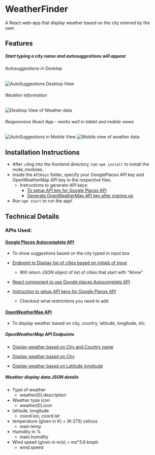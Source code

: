 # WeatherFinder

A React web-app that display weather based on the city entered by the user.

## Features

##### Start typing a city name and autosuggestions will appear

###### Autosuggestions in Desktop
![AutoSuggestions Desktop View](readme-images/autosuggestions-desktop-view.png)

###### Weather information
![Desktop View of Weather data](readme-images/desktop-view.png)

###### Respoonsive React App - works well in tablet and mobile views
<div style="margin: 0 auto">
    <img src="readme-images/autosuggestions-mobile-view.png" alt="AutoSuggestions in Mobile View"/>
    <img src="readme-images/mobile-view.png" alt="Mobile view of weather data"/>
</div>

## Installation Instructions

- After `cd`ing into the frontend directory, run `npm install` to install the node_modules.
- Inside the `APIKeys` folder, specify your GooglePlaces API key and OpenWeatherMap API key in the respective files.
    - Instructions to generate API keys:
        - [To setup API key for Google Places API](https://www.youtube.com/embed/Rpzp0yCAmq4?start=35)
        - [Generate OpenWeatherMap API key after signing up](https://home.openweathermap.org/api_keys)
- Run `npm start` to run the app!



## Technical Details

### APIs Used:

#### [Google Places Autocomplete API](https://developers.google.com/places/web-service/autocomplete)
- To show suggestions based on the city typed in input box
- <a href="https://maps.googleapis.com/maps/api/place/autocomplete/json?input=Ahme&types=(cities)&key=yourAPIKey">Endpoint to Display list of cities based on initials of input</a>
    - Will return JSON object of list of cities that start with "Ahme"

- [React component to use Google places Autocomplete API](https://www.npmjs.com/package/react-google-places-autocomplete)

- [Instruction to setup API keys for Google Places API](https://www.youtube.com/embed/Rpzp0yCAmq4?start=35)
    - Checkout what restrictions you need to add


#### [OpenWeatherMap API](https://openweathermap.org/current)

- To display weather based on city, country, latitude, longitude, etc.

##### OpenWeatherMap API Endpoints
- [Display weather based on City and Country name](http://api.openweathermap.org/data/2.5/weather?appid=yourAPIKey&q=Ahmedabad,%20Gujarat,%20%C3%8Dndia)

- [Display weather based on City](http://api.openweathermap.org/data/2.5/weather?appid=yourAPIKey&q=Mumbai)

- [Display weather based on Latitude longitude](http://api.openweathermap.org/data/2.5/weather?appid=yourAPIKey&lat=23&lon=72)


##### Weather display data JSON details
- Type of weather
    - weather[0].description
- Weather type icon
    - weather[0].icon
- latitude, longitude
    - coord.lon, coord.lat
- temperature (given in K) = (K-273) celcius
    - main.temp
- Humidity in %
    - main.humidity
- Wind speed (given in m/s) = ms*3.6 kmph
    - wind.speed
